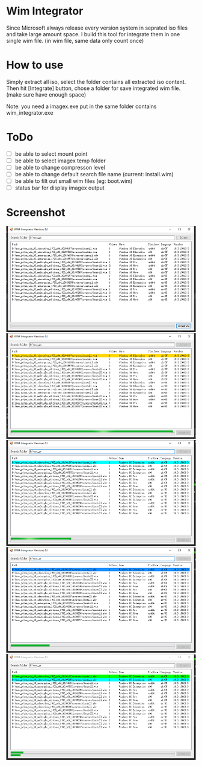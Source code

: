 # Wim Integrator
Since Microsoft always release every version system in seprated iso files and take large amount space.
I build this tool for integrate them in one single wim file. (in wim file, same data only count once)

# How to use
Simply extract all iso, select the folder contains all extracted iso content. Then hit [Integrate] button, chose a folder for save integrated wim file. (make sure have enough space)

Note: you need a imagex.exe put in the same folder contains wim_integrator.exe

# ToDo
- [ ] be able to select mount point
- [ ] be able to select imagex temp folder
- [ ] be able to change compresson level
- [ ] be able to change default search file name (current: install.wim)
- [ ] be able to filt out small wim files (eg: boot.wim)
- [ ] status bar for display imagex output

# Screenshot
![wim_integrator_0](https://raw.githubusercontent.com/424778940z/wim_integrator/master/screenshot/wim_integrator_0.png)
![wim_integrator_1](https://raw.githubusercontent.com/424778940z/wim_integrator/master/screenshot/wim_integrator_1.png)
![wim_integrator_2](https://raw.githubusercontent.com/424778940z/wim_integrator/master/screenshot/wim_integrator_2.png)
![wim_integrator_3](https://raw.githubusercontent.com/424778940z/wim_integrator/master/screenshot/wim_integrator_3.png)
![wim_integrator_4](https://raw.githubusercontent.com/424778940z/wim_integrator/master/screenshot/wim_integrator_4.png)